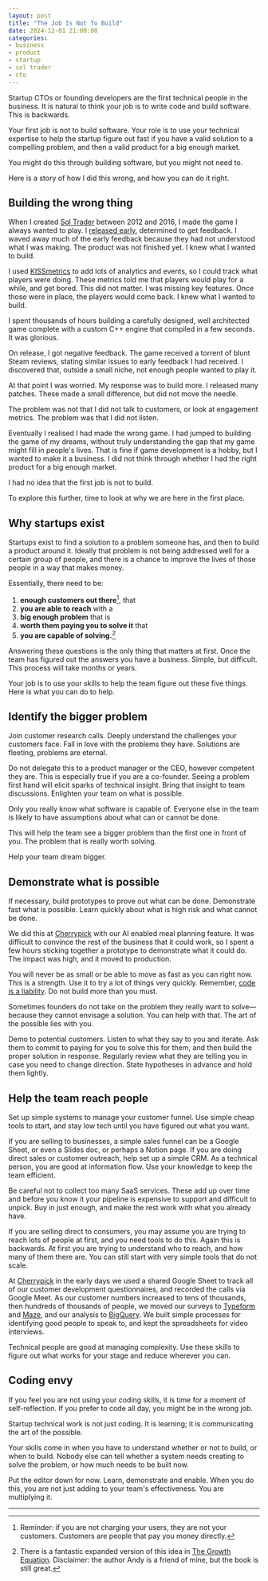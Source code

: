 ```yaml
---
layout: post
title: "The Job Is Not To Build"
date: 2024-12-01 21:00:00
categories:
- business
- product
- startup
- sol trader
- cto
---
```


Startup CTOs or founding developers are the first technical people in the business. It is natural to think your job is to write code and build software. This is backwards.

Your first job is not to build software. Your role is to use your technical expertise to help the startup figure out fast if you have a valid solution to a compelling problem, and then a valid product for a big enough market.

You might do this through building software, but you might not need to.

Here is a story of how I did this wrong, and how you can do it right.

<!--more-->

## Building the wrong thing

When I created [Sol Trader](https://store.steampowered.com/app/396680) between 2012 and 2016, I made the game I always wanted to play. I [released early](/sol-trader-now-in-alpha/), determined to get feedback. I waved away much of the early feedback because they had not understood what I was making. The product was not finished yet. I knew what I wanted to build.  

I used [KISSmetrics](https://kissmetrics.io) to add lots of analytics and events, so I could track what players were doing. These metrics told me that players would play for a while, and get bored. This did not matter. I was missing key features. Once those were in place, the players would come back. I knew what I wanted to build.

I spent thousands of hours building a carefully designed, well architected game complete with a custom C++ engine that compiled in a few seconds. It was glorious.

On release, I got negative feedback. The game received a torrent of blunt Steam reviews, stating similar issues to early feedback I had received. I discovered that, outside a small niche, not enough people wanted to play it.

At that point I was worried. My response was to build more. I released many patches. These made a small difference, but did not move the needle.

The problem was not that I did not talk to customers, or look at engagement metrics. The problem was that I did not listen.

Eventually I realised I had made the wrong game. I had jumped to building the game of my dreams, without truly understanding the gap that my game might fill in people's lives. That is fine if game development is a hobby, but I wanted to make it a business. I did not think through whether I had the right product for a big enough market.

I had no idea that the first job is not to build.

To explore this further, time to look at why we are here in the first place.

## Why startups exist

Startups exist to find a solution to a problem someone has, and then to build a product around it. Ideally that problem is not being addressed well for a certain group of people, and there is a chance to improve the lives of those people in a way that makes money.

Essentially, there need to be:

1. **enough customers out there**[^1], that
2. **you are able to reach** with a
3. **big enough problem** that is
5. **worth them paying you to solve it** that
4. **you are capable of solving.**[^2]

Answering these questions is the only thing that matters at first. Once the team has figured out the answers you have a business. Simple, but difficult. This process will take months or years.

Your job is to use your skills to help the team figure out these five things. Here is what you can do to help.

## Identify the bigger problem

Join customer research calls. Deeply understand the challenges your customers face. Fall in love with the problems they have. Solutions are fleeting, problems are eternal.

Do not delegate this to a product manager or the CEO, however competent they are. This is especially true if you are a co-founder. Seeing a problem first hand will elicit sparks of technical insight. Bring that insight to team discussions. Enlighten your team on what is possible.

Only you really know what software is capable of. Everyone else in the team is likely to have assumptions about what can or cannot be done.

This will help the team see a bigger problem than the first one in front of you. The problem that is really worth solving.

Help your team dream bigger.

## Demonstrate what is possible

If necessary, build prototypes to prove out what can be done. Demonstrate fast what is possible. Learn quickly about what is high risk and what cannot be done.

We did this at [Cherrypick](https://cherrypick.co) with our AI enabled meal planning feature. It was difficult to convince the rest of the business that it could work, so I spent a few hours sticking together a prototype to demonstrate what it could do. The impact was high, and it moved to production.

You will never be as small or be able to move as fast as you can right now. This is a strength. Use it to try a lot of things very quickly. Remember, [code is a liability](/your-code-is-a-liability). Do not build more than you must.

Sometimes founders do not take on the problem they really want to solve—because they cannot envisage a solution. You can help with that. The art of the possible lies with you.

Demo to potential customers. Listen to what they say to you and iterate. Ask them to commit to paying for you to solve this for them, and then build the proper solution in response. Regularly review what they are telling you in case you need to change direction. State hypotheses in advance and hold them lightly.

## Help the team reach people

Set up simple systems to manage your customer funnel. Use simple cheap tools to start, and stay low tech until you have figured out what you want.

If you are selling to businesses, a simple sales funnel can be a Google Sheet, or even a Slides doc, or perhaps a Notion page. If you are doing direct sales or customer outreach, help set up a simple CRM. As a technical person, you are good at information flow. Use your knowledge to keep the team efficient.

Be careful not to collect too many SaaS services. These add up over time and before you know it your pipeline is expensive to support and difficult to unpick. Buy in just enough, and make the rest work with what you already have.

If you are selling direct to consumers, you may assume you are trying to reach lots of people at first, and you need tools to do this. Again this is backwards. At first you are trying to understand who to reach, and how many of them there are. You can still start with very simple tools that do not scale.

At [Cherrypick](https://cherrypick.co) in the early days we used a shared Google Sheet to track all of our customer development questionnaires, and recorded the calls via Google Meet. As our customer numbers increased to tens of thousands, then hundreds of thousands of people, we moved our surveys to [Typeform](https://typeform.com/) and [Maze](https://maze.design/), and our analysis to [BigQuery](https://cloud.google.com/bigquery). We built simple processes for identifying good people to speak to, and kept the spreadsheets for video interviews.

Technical people are good at managing complexity. Use these skills to figure out what works for your stage and reduce wherever you can.

## Coding envy

If you feel you are not using your coding skills, it is time for a moment of self-reflection. If you prefer to code all day, you might be in the wrong job.

Startup technical work is not just coding. It is learning; it is communicating the art of the possible.

Your skills come in when you have to understand whether or not to build, or when to build. Nobody else can tell whether a system needs creating to solve the problem, or how much needs to be built now.

Put the editor down for now. Learn, demonstrate and enable. When you do this, you are not just adding to your team's effectiveness. You are multiplying it.

---

[^1]: Reminder: if you are not charging your users, they are not your customers. Customers are people that pay you money directly.

[^2]: There is a fantastic expanded version of this idea in [The Growth Equation](https://www.amazon.co.uk/dp/1068746106?psc=1&smid=A3P5ROKL5A1OLE&ref_=chk_typ_imgToDp). Disclaimer: the author Andy is a friend of mine, but the book is still great.

